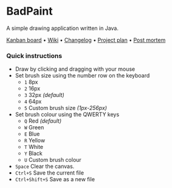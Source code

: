 # BadPaint

A simple drawing application written in Java.

[Kanban board](https://github.com/marcusbillman/prg1-interactive-graphics/projects/1) •
[Wiki](https://github.com/marcusbillman/prg1-interactive-graphics/wiki) •
[Changelog](https://github.com/marcusbillman/prg1-interactive-graphics/wiki/Changelog) •
[Project plan](https://github.com/marcusbillman/prg1-interactive-graphics/wiki/Project-plan) •
[Post mortem](https://github.com/marcusbillman/prg1-interactive-graphics/wiki/Post-mortem)

### Quick instructions

* Draw by clicking and dragging with your mouse
* Set brush size using the number row on the keyboard
    * `1` 8px
    * `2` 16px
    * `3` 32px *(default)*
    * `4` 64px
    * `5` Custom brush size *(1px-256px)*
* Set brush colour using the QWERTY keys
    * `Q` Red *(default)*
    * `W` Green
    * `E` Blue
    * `R` Yellow
    * `T` White
    * `Y` Black
    * `U` Custom brush colour
* `Space` Clear the canvas.
* `Ctrl+S` Save the current file
* `Ctrl+Shift+S` Save as a new file
